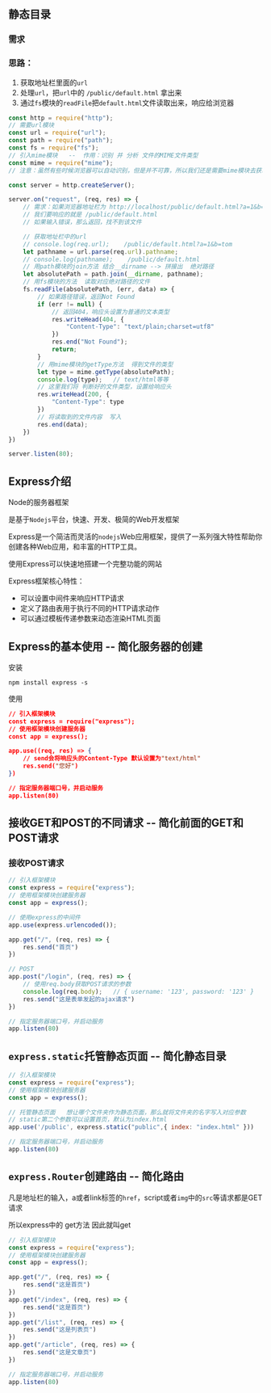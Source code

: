 ## 静态目录

### 需求

### 思路：

1. 获取地址栏里面的`url`
2. 处理`url`，把`url`中的 `/public/default.html` 拿出来
3. 通过`fs`模块的`readFile`把`default.html`文件读取出来，响应给浏览器



```js
const http = require("http");
// 需要url模块
const url = require("url");
const path = require("path");
const fs = require("fs");
// 引入mime模块   --  作用：识别 并 分析 文件的MIME文件类型
const mime = require("mime");
// 注意：虽然有些时候浏览器可以自动识别，但是并不可靠，所以我们还是需要mime模块去获取文件类型更好一点

const server = http.createServer();

server.on("request", (req, res) => {
    // 需求：如果浏览器地址栏为 http://localhost/public/default.html?a=1&b=tom
    // 我们要响应的就是 /public/default.html
    // 如果输入错误，那么返回，找不到该文件

    // 获取地址栏中的url   
    // console.log(req.url);    /public/default.html?a=1&b=tom
    let pathname = url.parse(req.url).pathname;
    // console.log(pathname);    /public/default.html
    // 用path模块的join方法 结合__dirname --> 拼接出  绝对路径
    let absolutePath = path.join(__dirname, pathname);
    // 用fs模块的方法  读取对应绝对路径的文件
    fs.readFile(absolutePath, (err, data) => {
        // 如果路径错误，返回Not Found
        if (err != null) {
            // 返回404，响应头设置为普通的文本类型
            res.writeHead(404, {
                "Content-Type": "text/plain;charset=utf8"
            })
            res.end("Not Found");
            return;
        }
        // 用mime模块的getType方法  得到文件的类型
        let type = mime.getType(absolutePath);
        console.log(type);   // text/html等等
        // 这里我们将 判断好的文件类型，设置给响应头
        res.writeHead(200, {
            "Content-Type": type
        })
        // 将读取到的文件内容  写入
        res.end(data);
    })
})

server.listen(80);
```



## Express介绍

Node的服务器框架

是基于`Nodejs`平台，快速、开发、极简的Web开发框架

Express是一个简洁而灵活的`nodejs`Web应用框架，提供了一系列强大特性帮助你创建各种Web应用，和丰富的HTTP工具。

使用Express可以快速地搭建一个完整功能的网站

Express框架核心特性：

* 可以设置中间件来响应HTTP请求
* 定义了路由表用于执行不同的HTTP请求动作
* 可以通过模板传递参数来动态渲染HTML页面



## Express的基本使用 -- 简化服务器的创建

安装

```
npm install express -s
```

使用

```json
// 引入框架模块
const express = require("express");
// 使用框架模块创建服务器
const app = express();

app.use((req, res) => {
    // send会将响应头的Content-Type 默认设置为"text/html"
    res.send("您好")
})

// 指定服务器端口号，并启动服务
app.listen(80)
```





## 接收GET和POST的不同请求 -- 简化前面的GET和POST请求



### 接收POST请求

```js
// 引入框架模块
const express = require("express");
// 使用框架模块创建服务器
const app = express();

// 使用express的中间件
app.use(express.urlencoded());

app.get("/", (req, res) => {
    res.send("首页")
})

// POST
app.post("/login", (req, res) => {
    // 使用req.body获取POST请求的参数
    console.log(req.body);   // { username: '123', password: '123' }
    res.send("这是表单发起的ajax请求")
})

// 指定服务器端口号，并启动服务
app.listen(80)
```





## `express.static`托管静态页面 -- 简化静态目录

```js
// 引入框架模块
const express = require("express");
// 使用框架模块创建服务器
const app = express();

// 托管静态页面   想让哪个文件夹作为静态页面，那么就将文件夹的名字写入对应参数
// static第二个参数可以设置首页，默认为index.html
app.use('/public', express.static("public",{ index: "index.html" }))

// 指定服务器端口号，并启动服务
app.listen(80)
```





## `express.Router`创建路由 -- 简化路由

凡是地址栏的输入，a或者link标签的`href`，script或者`img`中的`src`等请求都是GET请求

所以express中的 get方法 因此就叫get 

```js
// 引入框架模块
const express = require("express");
// 使用框架模块创建服务器
const app = express();

app.get("/", (req, res) => {
    res.send("这是首页")
})
app.get("/index", (req, res) => {
    res.send("这是首页")
})
app.get("/list", (req, res) => {
    res.send("这是列表页")
})
app.get("/article", (req, res) => {
    res.send("这是文章页")
})

// 指定服务器端口号，并启动服务
app.listen(80)
```



